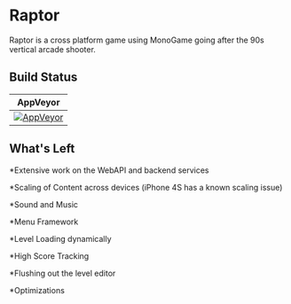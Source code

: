 # Raptor

Raptor is a cross platform game using MonoGame going after the 90s vertical arcade shooter.

## Build Status

| AppVeyor |
| --- |
| [![AppVeyor](https://ci.appveyor.com/api/projects/status/github/jcapellman/raptor?branch=master&svg=true)](https://ci.appveyor.com/project/jcapellman/raptor) |

## What's Left
*Extensive work on the WebAPI and backend services

*Scaling of Content across devices (iPhone 4S has a known scaling issue)

*Sound and Music

*Menu Framework

*Level Loading dynamically

*High Score Tracking

*Flushing out the level editor

*Optimizations
